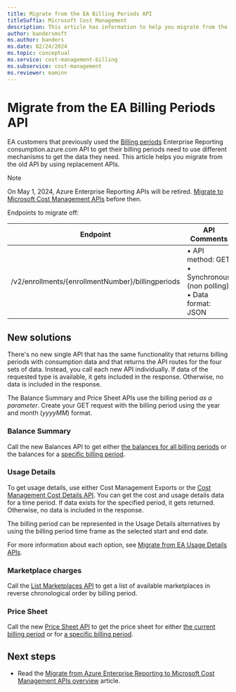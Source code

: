 ```yaml
---
title: Migrate from the EA Billing Periods API
titleSuffix: Microsoft Cost Management
description: This article has information to help you migrate from the EA Billing Periods API.
author: bandersmsft
ms.author: banders
ms.date: 02/24/2024
ms.topic: conceptual
ms.service: cost-management-billing
ms.subservice: cost-management
ms.reviewer: maminn
---
```


# Migrate from the EA Billing Periods API

EA customers that previously used the [Billing periods](/rest/api/billing/enterprise/billing-enterprise-api-billing-periods) Enterprise Reporting consumption.azure.com API to get their billing periods need to use different mechanisms to get the data they need. This article helps you migrate from the old API by using replacement APIs.

> [!NOTE]
> On May 1, 2024, Azure Enterprise Reporting APIs will be retired. [Migrate to Microsoft Cost Management APIs](migrate-ea-reporting-arm-apis-overview.md) before then.

Endpoints to migrate off:

| **Endpoint** | **API Comments** |
| --- | --- |
| /v2/enrollments/{enrollmentNumber}/billingperiods | • API method: GET  <br> • Synchronous (non polling)  <br> • Data format: JSON |

## New solutions

There's no new single API that has the same functionality that returns billing periods with consumption data and that returns the API routes for the four sets of data. Instead, you call each new API individually. If data of the requested type is available, it gets included in the response. Otherwise, no data is included in the response.

The Balance Summary and Price Sheet APIs use the billing period *as a parameter*. Create your GET request with the billing period using the year and month (_yyyyMM_) format.

### Balance Summary

Call the new Balances API to get either [the balances for all billing periods](/rest/api/consumption/balances/get-by-billing-account/) or the balances for a [specific billing period](/rest/api/consumption/balances/get-for-billing-period-by-billing-account/).

### Usage Details

To get usage details, use either Cost Management Exports or the [Cost Management Cost Details API](/rest/api/cost-management/generate-cost-details-report). You can get the cost and usage details data for a time period. If data exists for the specified period, it gets returned. Otherwise, no data is included in the response.

The billing period can be represented in the Usage Details alternatives by using the billing period time frame as the selected start and end date.

For more information about each option, see [Migrate from EA Usage Details APIs](migrate-ea-usage-details-api.md).

### Marketplace charges

Call the [List Marketplaces API](/rest/api/consumption/marketplaces/list/#marketplaceslistresult) to get a list of available marketplaces in reverse chronological order by billing period.

### Price Sheet

Call the new [Price Sheet API](/rest/api/consumption/price-sheet) to get the price sheet for either [the current billing period](/rest/api/consumption/price-sheet/get/) or for [a specific billing period](/rest/api/consumption/price-sheet/get-by-billing-period/).

## Next steps

- Read the [Migrate from Azure Enterprise Reporting to Microsoft Cost Management APIs overview](migrate-ea-reporting-arm-apis-overview.md) article.
